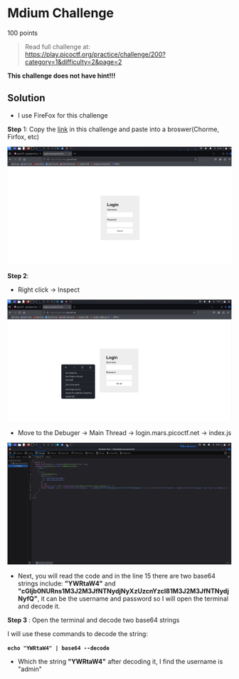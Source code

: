 # Mdium Challenge

100 points

> Read full challenge at: https://play.picoctf.org/practice/challenge/200?category=1&difficulty=2&page=2

**This challenge does not have hint!!!**

## Solution

- I use FireFox for this challenge

**Step** 1: Copy the [link](https://login.mars.picoctf.net/) in this challenge and paste into a broswer(Chorme, Firfox, etc)


![Picture of Step 1](Image0.png)

**Step 2**: 

- Right click -> Inspect

![Picture of Step 2.1](image.png)

- Move to the Debuger -> Main Thread -> login.mars.picoctf.net -> index.js

![Picture of Step 2.2](Image2.png)

- Next, you will read the code and in the line 15 there are two base64 strings include: **"YWRtaW4"** and **"cGljb0NURns1M3J2M3JfNTNydjNyXzUzcnYzcl81M3J2M3JfNTNydjNyfQ"**, it can be the username and password so I will open the terminal and decode it.

**Step 3** : Open the terminal and decode two base64 strings

I will use these commands to decode the string:

**`echo "YWRtaW4" | base64 --decode`**

- Which the string **"YWRtaW4"** after decoding it, I find the username is "admin"

